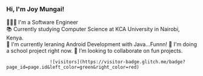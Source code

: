 

### Hi, I'm Joy Mungai!

👩🏽‍💻 I'm a Software Engineer <br/>
📚 Currently studying Computer Science at KCA University in Nairobi, Kenya. <br/>
💭 I'm currently leraning Android Development with Java...Funnn!
🔭 I'm doing a school project right now.
👯 I’m looking to collaborate on fun projects.


                    ![visitors](https://visitor-badge.glitch.me/badge?page_id=page.id&left_color=green&right_color=red)
